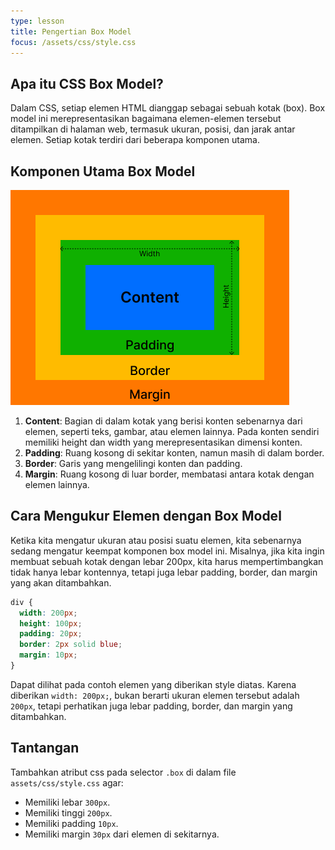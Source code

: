 ```yaml
---
type: lesson
title: Pengertian Box Model
focus: /assets/css/style.css
---
```


## Apa itu CSS Box Model?

Dalam CSS, setiap elemen HTML dianggap sebagai sebuah kotak (box). Box model ini merepresentasikan bagaimana elemen-elemen tersebut ditampilkan di halaman web, termasuk ukuran, posisi, dan jarak antar elemen. Setiap kotak terdiri dari beberapa komponen utama.

## Komponen Utama Box Model
![Ilustrasi Box Model](./_assets/border-box.png)

1. **Content**: Bagian di dalam kotak yang berisi konten sebenarnya dari elemen, seperti teks, gambar, atau elemen lainnya. Pada konten sendiri memiliki height dan width yang merepresentasikan dimensi konten.
2. **Padding**: Ruang kosong di sekitar konten, namun masih di dalam border.
3. **Border**: Garis yang mengelilingi konten dan padding.
3. **Margin**: Ruang kosong di luar border, membatasi antara kotak dengan elemen lainnya.


## Cara Mengukur Elemen dengan Box Model

Ketika kita mengatur ukuran atau posisi suatu elemen, kita sebenarnya sedang mengatur keempat komponen box model ini. Misalnya, jika kita ingin membuat sebuah kotak dengan lebar 200px, kita harus mempertimbangkan tidak hanya lebar kontennya, tetapi juga lebar padding, border, dan margin yang akan ditambahkan.

```css
div {
  width: 200px;
  height: 100px;
  padding: 20px;
  border: 2px solid blue;
  margin: 10px;
}
```
Dapat dilihat pada contoh elemen yang diberikan style diatas. Karena diberikan `width: 200px;`, bukan berarti ukuran elemen tersebut adalah `200px`, tetapi perhatikan juga lebar padding, border, dan margin yang ditambahkan.

## Tantangan
Tambahkan atribut css pada selector `.box` di dalam file `assets/css/style.css` agar:
- Memiliki lebar `300px`.
- Memiliki tinggi `200px`.
- Memiliki padding `10px`.
- Memiliki margin `30px` dari elemen di sekitarnya.














